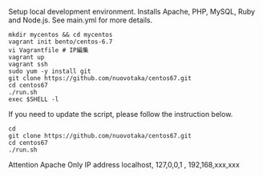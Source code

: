 Setup local development environment.  Installs Apache, PHP, MySQL, Ruby and Node.js.  See main.yml for more details.

```
mkdir mycentos && cd mycentos
vagrant init bento/centos-6.7
vi Vagrantfile # IP編集
vagrant up
vagrant ssh
sudo yum -y install git
git clone https://github.com/nuovotaka/centos67.git
cd centos67
./run.sh
exec $SHELL -l
```

If you need to update the script, please follow the instruction below.

```
cd
git clone https://github.com/nuovotaka/centos67.git
cd centos67
./run.sh
```

Attention 
Apache Only IP address 
localhost, 127,0,0,1 , 192,168,xxx,xxx
